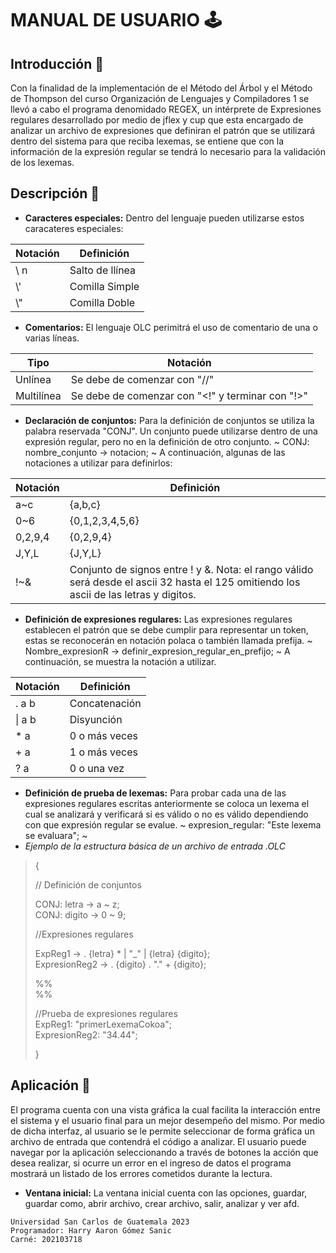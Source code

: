 # MANUAL DE USUARIO 🕹️

## Introducción 📑
Con la finalidad de la implementación de el Método del Árbol y el Método de Thompson del curso Organización de Lenguajes y Compiladores 1 se llevó a cabo el programa denomidado REGEX, un intérprete de Expresiones regulares desarrollado por medio de jflex y cup que esta encargado de analizar un archivo de expresiones que definiran el patrón que se utilizará dentro del sistema para que reciba lexemas, se entiene que con la información de la expresión regular se tendrá lo necesario para la validación de los lexemas.

## Descripción 📄
* **Caracteres especiales:** Dentro del lenguaje pueden utilizarse estos caracateres especiales:

| Notación |          Definición        |
| ------ | ------ |
| \ n | Salto de llínea |
| \\' | Comilla Simple |
| \\" | Comilla Doble |  

* **Comentarios:** El lenguaje OLC perimitrá el uso de comentario de una o varias líneas.

| Tipo |          Notación        |
| ------ | ------ |
| Unlínea | Se debe de comenzar con "//" |
| Multilínea | Se debe de comenzar con "<!" y terminar con "!>" |  

* **Declaración de conjuntos:** Para la definición de conjuntos se utiliza la palabra reservada "CONJ". Un conjunto puede utilizarse dentro de una expresión regular, pero no en la definición de otro conjunto.
~
CONJ: nombre_conjunto -> notacion;
~
A continuación, algunas de las notaciones a utilizar para definirlos:

| Notación |          Definición        |
| ------ | ------ |
| a~c |		{a,b,c} |
| 0~6 | {0,1,2,3,4,5,6} |  
| 0,2,9,4 | {0,2,9,4} |  
|J,Y,L | {J,Y,L} |  
|!~& | Conjunto de signos entre ! y &. Nota: el rango válido será desde el ascii 32 hasta el 125 omitiendo los ascii de las letras y digitos. |  

* **Definición de expresiones regulares:** Las expresiones regulares establecen el patrón que se debe cumplir para representar un token, estas se reconocerán en notación polaca o también llamada prefija. 
~
Nombre_expresionR -> definir_expresion_regular_en_prefijo;
~
A continuación, se muestra la notación a utilizar.

| Notación |          Definición        |
| ------ | ------ |
| . a b |Concatenación |
| \| a b | Disyunción |  
| * a | 0 o más veces |  
|+ a| 1 o más veces |
|? a| 0 o una vez |

* **Definición de prueba de lexemas:** Para probar cada una de las expresiones regulares escritas anteriormente se coloca un lexema el cual se analizará y verificará si es válido o no es válido dependiendo con que expresión regular se evalue.
~
expresion_regular: "Este lexema se evaluara";
~
* *Ejemplo de la estructura básica de un archivo de entrada .OLC*
>{
>
>// Definición de conjuntos
>
>CONJ: letra -> a ~ z;  
>CONJ: digito -> 0 ~ 9;
>
>
>//Expresiones regulares
>
>ExpReg1 -> . {letra} * | "_" | {letra} {digito};  
>ExpresionReg2 -> . {digito} . "." + {digito};
>
>%%  
>%%
>
>//Prueba de expresiones regulares  
>ExpReg1: "primerLexemaCokoa";  
>ExpresionReg2: "34.44";
>
>}

## Aplicación 🔲
El programa cuenta con una vista gráfica la cual facilita la interacción entre el sistema y el usuario final para un mejor desempeño del mismo. Por medio de dicha interfaz, al usuario se le permite seleccionar de forma gráfica un archivo de entrada que contendrá el código a analizar. El usuario puede navegar por la aplicación seleccionando a través de botones la acción que desea realizar, si ocurre un error en el ingreso de datos el programa mostrará un listado de los errores cometidos durante la lectura.
* **Ventana inicial:** La ventana inicial cuenta con las opciones, guardar, guardar como, abrir archivo, crear archivo, salir, analizar y ver afd.



~~~
Universidad San Carlos de Guatemala 2023
Programador: Harry Aaron Gómez Sanic
Carné: 202103718
~~~
